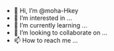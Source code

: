 - 👋 Hi, I’m @moha-Hkey
- 👀 I’m interested in ...
- 🌱 I’m currently learning ...
- 💞️ I’m looking to collaborate on ...
- 📫 How to reach me ...

<!---
moha-Hkey/moha-Hkey is a ✨ special ✨ repository because its `README.md` (this file) appears on your GitHub profile.
You can click the Preview link to take a look at your changes.
--->
